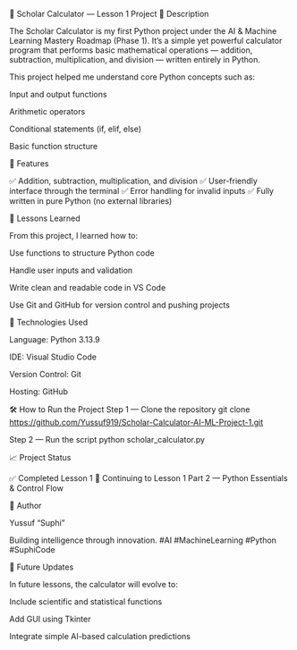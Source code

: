 🧮 Scholar Calculator — Lesson 1 Project
📘 Description

The Scholar Calculator is my first Python project under the AI & Machine Learning Mastery Roadmap (Phase 1).
It’s a simple yet powerful calculator program that performs basic mathematical operations — addition, subtraction, multiplication, and division — written entirely in Python.

This project helped me understand core Python concepts such as:

Input and output functions

Arithmetic operators

Conditional statements (if, elif, else)

Basic function structure

🚀 Features

✅ Addition, subtraction, multiplication, and division
✅ User-friendly interface through the terminal
✅ Error handling for invalid inputs
✅ Fully written in pure Python (no external libraries)

🧠 Lessons Learned

From this project, I learned how to:

Use functions to structure Python code

Handle user inputs and validation

Write clean and readable code in VS Code

Use Git and GitHub for version control and pushing projects

🧩 Technologies Used

Language: Python 3.13.9

IDE: Visual Studio Code

Version Control: Git

Hosting: GitHub

🛠️ How to Run the Project
Step 1 — Clone the repository
git clone https://github.com/Yussuf919/Scholar-Calculator-AI-ML-Project-1.git

Step 2 — Run the script
python scholar_calculator.py

📈 Project Status

✅ Completed Lesson 1
🚧 Continuing to Lesson 1 Part 2 — Python Essentials & Control Flow

💫 Author

Yussuf “Suphi”

Building intelligence through innovation.
#AI #MachineLearning #Python #SuphiCode

🌙 Future Updates

In future lessons, the calculator will evolve to:

Include scientific and statistical functions

Add GUI using Tkinter

Integrate simple AI-based calculation predictions
